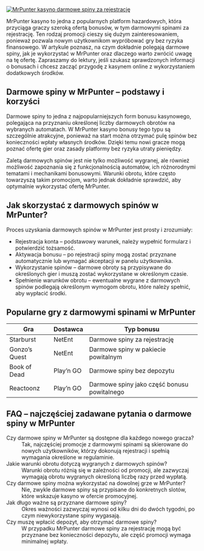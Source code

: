 [![MrPunter kasyno darmowe spiny za rejestrację](https://123-caf.pages.dev/gitsignup.png)](https://vrmoo.ru/Bt82HjjY)

<p>MrPunter kasyno to jedna z popularnych platform hazardowych, która przyciąga graczy szeroką ofertą bonusów, w tym darmowymi spinami za rejestrację. Ten rodzaj promocji cieszy się dużym zainteresowaniem, ponieważ pozwala nowym użytkownikom wypróbować gry bez ryzyka finansowego. W artykule poznasz, na czym dokładnie polegają darmowe spiny, jak je wykorzystać w MrPunter oraz dlaczego warto zwrócić uwagę na tę ofertę. Zapraszamy do lektury, jeśli szukasz sprawdzonych informacji o bonusach i chcesz zacząć przygodę z kasynem online z wykorzystaniem dodatkowych środków.</p>  <h2>Darmowe spiny w MrPunter – podstawy i korzyści</h2> <p>Darmowe spiny to jedna z najpopularniejszych form bonusu kasynowego, polegająca na przyznaniu określonej liczby darmowych obrotów na wybranych automatach. W MrPunter kasyno bonusy tego typu są szczególnie atrakcyjne, ponieważ na start można otrzymać pulę spinów bez konieczności wpłaty własnych środków. Dzięki temu nowi gracze mogą poznać ofertę gier oraz zasady platformy bez ryzyka utraty pieniędzy.</p> <p>Zaletą darmowych spinów jest nie tylko możliwość wygranej, ale również możliwość zapoznania się z funkcjonalnością automatów, ich różnorodnymi tematami i mechanikami bonusowymi. Warunki obrotu, które często towarzyszą takim promocjom, warto jednak dokładnie sprawdzić, aby optymalnie wykorzystać ofertę MrPunter.</p>  <h2>Jak skorzystać z darmowych spinów w MrPunter?</h2> <p>Proces uzyskania darmowych spinów w MrPunter jest prosty i zrozumiały:</p> <ul>   <li>Rejestracja konta – podstawowy warunek, należy wypełnić formularz i potwierdzić tożsamość.</li>   <li>Aktywacja bonusu – po rejestracji spiny mogą zostać przyznane automatycznie lub wymagać akceptacji w panelu użytkownika.</li>   <li>Wykorzystanie spinów – darmowe obroty są przypisywane do określonych gier i muszą zostać wykorzystane w określonym czasie.</li>   <li>Spełnienie warunków obrotu – ewentualne wygrane z darmowych spinów podlegają określonym wymogom obrotu, które należy spełnić, aby wypłacić środki.</li> </ul>  <h2>Popularne gry z darmowymi spinami w MrPunter</h2> <table>   <thead>     <tr>       <th>Gra</th>       <th>Dostawca</th>       <th>Typ bonusu</th>     </tr>   </thead>   <tbody>     <tr>       <td>Starburst</td>       <td>NetEnt</td>       <td>Darmowe spiny za rejestrację</td>     </tr>     <tr>       <td>Gonzo’s Quest</td>       <td>NetEnt</td>       <td>Darmowe spiny w pakiecie powitalnym</td>     </tr>     <tr>       <td>Book of Dead</td>       <td>Play’n GO</td>       <td>Darmowe spiny bez depozytu</td>     </tr>     <tr>       <td>Reactoonz</td>       <td>Play’n GO</td>       <td>Darmowe spiny jako część bonusu powitalnego</td>     </tr>   </tbody> </table>  <h2>FAQ – najczęściej zadawane pytania o darmowe spiny w MrPunter</h2> <dl>   <dt>Czy darmowe spiny w MrPunter są dostępne dla każdego nowego gracza?</dt>   <dd>Tak, najczęściej promocje z darmowymi spinami są skierowane do nowych użytkowników, którzy dokonują rejestracji i spełnią wymagania określone w regulaminie.</dd>      <dt>Jakie warunki obrotu dotyczą wygranych z darmowych spinów?</dt>   <dd>Warunki obrotu różnią się w zależności od promocji, ale zazwyczaj wymagają obrotu wygranych określoną liczbę razy przed wypłatą.</dd>      <dt>Czy darmowe spiny można wykorzystać na dowolnej grze w MrPunter?</dt>   <dd>Nie, zwykle darmowe spiny są przypisane do konkretnych slotów, które wskazuje kasyno w ofercie promocyjnej.</dd>      <dt>Jak długo ważne są przyznane darmowe spiny?</dt>   <dd>Okres ważności zazwyczaj wynosi od kilku dni do dwóch tygodni, po czym niewykorzystane spiny wygasają.</dd>      <dt>Czy muszę wpłacić depozyt, aby otrzymać darmowe spiny?</dt>   <dd>W przypadku MrPunter darmowe spiny za rejestrację mogą być przyznane bez konieczności depozytu, ale część promocji wymaga minimalnej wpłaty.</dd> </dl>
